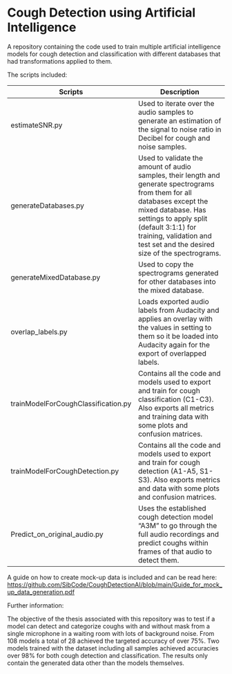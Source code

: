 # Cough Detection using Artificial Intelligence
A repository containing the code used to train multiple artificial intelligence models for cough detection and classification with different databases that had transformations applied to them. 

The scripts included:

| Scripts  | Description |
| ------------- | ------------- |
| estimateSNR.py  | Used to iterate over the audio samples to generate an estimation of the signal to noise ratio in Decibel for cough and noise samples.  |
| generateDatabases.py  | Used to validate the amount of audio samples, their length and generate spectrograms from them for all databases except the mixed database. Has settings to apply split (default 3:1:1) for training, validation and test set and the desired size of the spectrograms.  |
| generateMixedDatabase.py  | Used to copy the spectrograms generated for other databases into the mixed database.  |
| overlap_labels.py  | Loads exported audio labels from Audacity and applies an overlay with the values in setting to them so it be loaded into Audacity again for the export of overlapped labels.  |
| trainModelForCoughClassification.py  | Contains all the code and models used to export and train for cough classification (C1-C3). Also exports all metrics and training data with some plots and confusion matrices.  |
| trainModelForCoughDetection.py  | Contains all the code and models used to export and train for cough detection (A1-A5, S1-S3). Also exports metrics and data with some plots and confusion matrices.  |
| Predict_on_original_audio.py  | Uses the established cough detection model “A3M” to go through the full audio recordings and predict coughs within frames of that audio to detect them.  |

A guide on how to create mock-up data is included and can be read here: 
https://github.com/SibCode/CoughDetectionAI/blob/main/Guide_for_mock_up_data_generation.pdf

Further information:

The objective of the thesis associated with this repository was to test if a model can detect and categorize coughs with and without mask from a single microphone in a waiting room with lots of background noise. From 108 models a total of 28 achieved the targeted accuracy of over 75%. Two models trained with the dataset including all samples achieved accuracies over 98% for both cough detection and classification. The results only contain the generated data other than the models themselves. 
